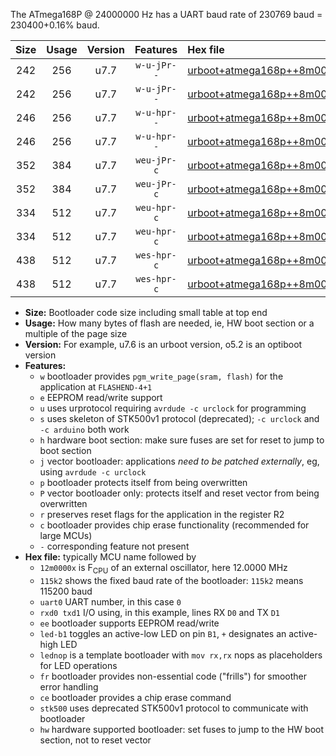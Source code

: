 The ATmega168P @ 24000000 Hz has a UART baud rate of 230769 baud = 230400+0.16% baud.

|Size|Usage|Version|Features|Hex file|
|:-:|:-:|:-:|:-:|:--|
|242|256|u7.7|`w-u-jPr--`|[urboot+atmega168p++8m0000x+++76k8_uart0_rxd0_txd1_led+b5.hex](https://raw.githubusercontent.com/stefanrueger/urboot.hex/main/mcus/atmega168p/external_oscillator/fcpu++8m0000_Hz/br+++76k8_bps/urboot+atmega168p++8m0000x+++76k8_uart0_rxd0_txd1_led+b5.hex)|
|242|256|u7.7|`w-u-jPr--`|[urboot+atmega168p++8m0000x+++76k8_uart0_rxd0_txd1_lednop.hex](https://raw.githubusercontent.com/stefanrueger/urboot.hex/main/mcus/atmega168p/external_oscillator/fcpu++8m0000_Hz/br+++76k8_bps/urboot+atmega168p++8m0000x+++76k8_uart0_rxd0_txd1_lednop.hex)|
|246|256|u7.7|`w-u-hpr--`|[urboot+atmega168p++8m0000x+++76k8_uart0_rxd0_txd1_led+b5_fr_hw.hex](https://raw.githubusercontent.com/stefanrueger/urboot.hex/main/mcus/atmega168p/external_oscillator/fcpu++8m0000_Hz/br+++76k8_bps/urboot+atmega168p++8m0000x+++76k8_uart0_rxd0_txd1_led+b5_fr_hw.hex)|
|246|256|u7.7|`w-u-hpr--`|[urboot+atmega168p++8m0000x+++76k8_uart0_rxd0_txd1_lednop_fr_hw.hex](https://raw.githubusercontent.com/stefanrueger/urboot.hex/main/mcus/atmega168p/external_oscillator/fcpu++8m0000_Hz/br+++76k8_bps/urboot+atmega168p++8m0000x+++76k8_uart0_rxd0_txd1_lednop_fr_hw.hex)|
|352|384|u7.7|`weu-jPr-c`|[urboot+atmega168p++8m0000x+++76k8_uart0_rxd0_txd1_ee_led+b5_fr_ce.hex](https://raw.githubusercontent.com/stefanrueger/urboot.hex/main/mcus/atmega168p/external_oscillator/fcpu++8m0000_Hz/br+++76k8_bps/urboot+atmega168p++8m0000x+++76k8_uart0_rxd0_txd1_ee_led+b5_fr_ce.hex)|
|352|384|u7.7|`weu-jPr-c`|[urboot+atmega168p++8m0000x+++76k8_uart0_rxd0_txd1_ee_lednop_fr_ce.hex](https://raw.githubusercontent.com/stefanrueger/urboot.hex/main/mcus/atmega168p/external_oscillator/fcpu++8m0000_Hz/br+++76k8_bps/urboot+atmega168p++8m0000x+++76k8_uart0_rxd0_txd1_ee_lednop_fr_ce.hex)|
|334|512|u7.7|`weu-hpr-c`|[urboot+atmega168p++8m0000x+++76k8_uart0_rxd0_txd1_ee_led+b5_fr_ce_hw.hex](https://raw.githubusercontent.com/stefanrueger/urboot.hex/main/mcus/atmega168p/external_oscillator/fcpu++8m0000_Hz/br+++76k8_bps/urboot+atmega168p++8m0000x+++76k8_uart0_rxd0_txd1_ee_led+b5_fr_ce_hw.hex)|
|334|512|u7.7|`weu-hpr-c`|[urboot+atmega168p++8m0000x+++76k8_uart0_rxd0_txd1_ee_lednop_fr_ce_hw.hex](https://raw.githubusercontent.com/stefanrueger/urboot.hex/main/mcus/atmega168p/external_oscillator/fcpu++8m0000_Hz/br+++76k8_bps/urboot+atmega168p++8m0000x+++76k8_uart0_rxd0_txd1_ee_lednop_fr_ce_hw.hex)|
|438|512|u7.7|`wes-hpr-c`|[urboot+atmega168p++8m0000x+++76k8_uart0_rxd0_txd1_ee_led+b5_fr_ce_stk500_hw.hex](https://raw.githubusercontent.com/stefanrueger/urboot.hex/main/mcus/atmega168p/external_oscillator/fcpu++8m0000_Hz/br+++76k8_bps/urboot+atmega168p++8m0000x+++76k8_uart0_rxd0_txd1_ee_led+b5_fr_ce_stk500_hw.hex)|
|438|512|u7.7|`wes-hpr-c`|[urboot+atmega168p++8m0000x+++76k8_uart0_rxd0_txd1_ee_lednop_fr_ce_stk500_hw.hex](https://raw.githubusercontent.com/stefanrueger/urboot.hex/main/mcus/atmega168p/external_oscillator/fcpu++8m0000_Hz/br+++76k8_bps/urboot+atmega168p++8m0000x+++76k8_uart0_rxd0_txd1_ee_lednop_fr_ce_stk500_hw.hex)|

- **Size:** Bootloader code size including small table at top end
- **Usage:** How many bytes of flash are needed, ie, HW boot section or a multiple of the page size
- **Version:** For example, u7.6 is an urboot version, o5.2 is an optiboot version
- **Features:**
  + `w` bootloader provides `pgm_write_page(sram, flash)` for the application at `FLASHEND-4+1`
  + `e` EEPROM read/write support
  + `u` uses urprotocol requiring `avrdude -c urclock` for programming
  + `s` uses skeleton of STK500v1 protocol (deprecated); `-c urclock` and `-c arduino` both work
  + `h` hardware boot section: make sure fuses are set for reset to jump to boot section
  + `j` vector bootloader: applications *need to be patched externally*, eg, using `avrdude -c urclock`
  + `p` bootloader protects itself from being overwritten
  + `P` vector bootloader only: protects itself and reset vector from being overwritten
  + `r` preserves reset flags for the application in the register R2
  + `c` bootloader provides chip erase functionality (recommended for large MCUs)
  + `-` corresponding feature not present
- **Hex file:** typically MCU name followed by
  + `12m0000x` is F<sub>CPU</sub> of an external oscillator, here 12.0000 MHz
  + `115k2` shows the fixed baud rate of the bootloader: `115k2` means 115200 baud
  + `uart0` UART number, in this case `0`
  + `rxd0 txd1` I/O using, in this example, lines RX `D0` and TX `D1`
  + `ee` bootloader supports EEPROM read/write
  + `led-b1` toggles an active-low LED on pin `B1`, `+` designates an active-high LED
  + `lednop` is a template bootloader with `mov rx,rx` nops as placeholders for LED operations
  + `fr` bootloader provides non-essential code ("frills") for smoother error handling
  + `ce` bootloader provides a chip erase command
  + `stk500` uses deprecated STK500v1 protocol to communicate with bootloader
  + `hw` hardware supported bootloader: set fuses to jump to the HW boot section, not to reset vector
